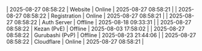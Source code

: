 | 2025-08-27 08:58:22 | Website | Online | 2025-08-27 08:58:21 |
| 2025-08-27 08:58:22 | Registration | Online | 2025-08-27 08:58:21 |
| 2025-08-27 08:58:22 | Auth Server | Offline | 2025-08-18 09:33:31 |
| 2025-08-27 08:58:22 | Kezan (PvE) | Offline | 2025-08-03 17:58:02 |
| 2025-08-27 08:58:22 | Gurubashi (PvP) | Offline | 2025-08-23 21:44:06 |
| 2025-08-27 08:58:22 | Cloudflare | Online | 2025-08-27 08:58:21 |

